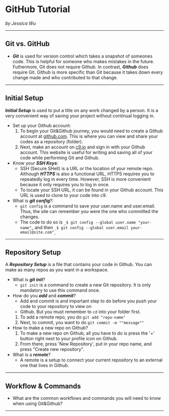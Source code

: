 # GitHub Tutorial

_by Jessica Wu_

---
## Git vs. GitHub
* _**Git**_ is used for version control which takes a snapshot of someones code. 
This is helpful for someone who makes mistakes in the future. 
Futhermore, Git does not require Github. 
In contrast, _**Github**_ does require Git. Github is more specific than Git because it takes 
down every change made and who contributed to that change. 

---
## Initial Setup
_**Initial Setup**_ is used to put a title on any work changed by a person. It is a very convenient
way of saving your project without continual logging in.  

* Set up your Github account:
    1. To begin your Git&Github journey, you would need to create a Github account at [github.com](github.com). 
    This is where you can view and share your codes as a repository (folder).  
    2. Next, make an account on [c9.io](c9.io) and sign in with your Github account. This website is useful 
    for writing and saving all of your code while performing Git and Github. 
* Know your _**SSH Keys**_:
    * SSH (Secure SHell) is a URL or the location of your remote repo. Although _**HTTPS**_ is also a functional URL, HTTPS requires
     you to repeatedly log in every time. However, SSH is more convenient because it only requires 
     you to log in once.  
    * To locate your SSH URL, it can be found in your Github account. This URL is used to clone to your 
    code into c9.
* What is _**git config**_?:
    * `git config` is a command to save your user.name and user.email. Thus, the site can remember you were the 
     one who committed the changes. 
    * The code to do so is `_$ git config --global user.name "your-name"`_ and then 
     `_$ git config --global user.email your-email@site.com"_` 

---
## Repository Setup
A _**Repository Setup**_ is a file that contains your code in Github. You can make as many repos as you want
in a workspace. 

* What is _**git init**_?
    * `git init` is a command to create a new Git repository. It is only mandatory to use this command once.
* How do you _**add**_ and _**commit**_?
    * Add and commit is and important step to do before you push your code to your repository to view on 
    * Github. But you must remember to `cd` into your folder first. 
   1. To add a remote repo, you do `git add "repo-name"`
   2. Next, to commit, you want to do `git commit -m ""message""`
* How to make a new repo on Github?
   1. To make a new repo on Github, all you have to do is press the '+' button right next to your profile icon 
   on Github. 
   2. From there, press 'New Repository', put in your repo name, and press "Create new repository".
* What is a _**remote**_?
    * A remote is a setup to connect your current repository to an external one that lives in Github.

---
## Workflow & Commands
* What are the common workflows and commands you will need to know when using Git&Github?

---